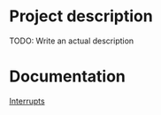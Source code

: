 # Project description
TODO: Write an actual description

# Documentation
[Interrupts](documentation/interrupts.md)
